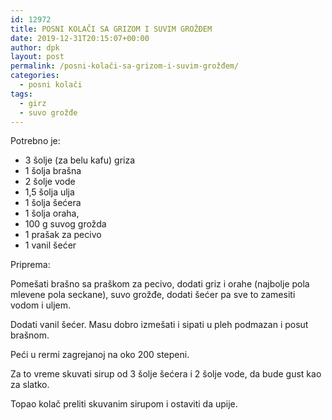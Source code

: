 ```yaml
---
id: 12972
title: POSNI KOLAČI SA GRIZOM I SUVIM GROŽĐEM
date: 2019-12-31T20:15:07+00:00
author: dpk
layout: post
permalink: /posni-kolači-sa-grizom-i-suvim-grožđem/
categories:
  - posni kolači
tags:
  - girz
  - suvo grožđe  
---
```

Potrebno je: 

* 3 šolje (za belu kafu) griza
* 1 šolja brašna
* 2 šolje vode
* 1,5 šolja ulja
* 1 šolja šećera
* 1 šolja oraha, 
* 100 g suvog grožda
* 1 prašak za pecivo
* 1 vanil šećer

Priprema:

Pomešati brašno sa praškom za pecivo, dodati griz i orahe (najbolje pola mlevene pola seckane), suvo grožđe, dodati šećer pa sve to zamesiti vodom i uljem. 

Dodati vanil šećer. Masu dobro izmešati i sipati u pleh podmazan i posut brašnom. 

Peći u rermi zagrejanoj na oko 200 stepeni. 

Za to vreme skuvati sirup od 3 šolje šećera i 2 šolje vode, da bude gust kao za slatko.

Topao kolač preliti skuvanim sirupom i ostaviti da upije.